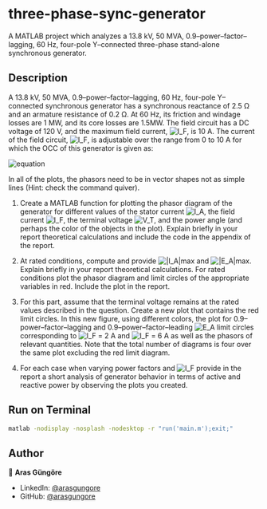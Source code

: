 # three-phase-sync-generator

A MATLAB project which analyzes a 13.8 kV, 50 MVA, 0.9–power–factor–lagging, 60 Hz, four-pole Y–connected three-phase stand-alone synchronous generator.



## Description

A 13.8 kV, 50 MVA, 0.9–power–factor–lagging, 60 Hz, four-pole Y–connected synchronous generator has a synchronous reactance of 2.5 Ω and an armature resistance of 0.2 Ω. At 60 Hz, its friction and windage losses are 1 MW, and its core losses are 1.5MW. The field circuit has a DC voltage of 120 V, and the maximum field current,
![I_F](https://latex.codecogs.com/svg.image?I_F), is 10 A. The current of the field circuit, ![I_F](https://latex.codecogs.com/svg.image?I_F), is adjustable over the range from 0 to 10 A for which the OCC of this generator is given as:

![equation](https://latex.codecogs.com/svg.image?%5Clarge%20V_%7BT,OpenCircuit%7D(I_F)=20%5C,(1.05-%5Cexp(-0.3%5C,I_F))%5C;kV)

In all of the plots, the phasors need to be in vector shapes not as simple lines (Hint: check the
command quiver).

1. Create a MATLAB function for plotting the phasor diagram of the generator for different values of the stator current
![I_A](https://render.githubusercontent.com/render/math?math=I_A), the field current ![I_F](https://render.githubusercontent.com/render/math?math=I_F), the terminal voltage ![V_T](https://render.githubusercontent.com/render/math?math=V_T), and the power angle (and perhaps the color of the objects in the plot). Explain briefly in
your report theoretical calculations and include the code in the appendix of the report.

2. At rated conditions, compute and provide ![|I_A|max](https://render.githubusercontent.com/render/math?math=|I_A|_{max}) and
![|E_A|max](https://render.githubusercontent.com/render/math?math=|E_A|_{max}). Explain briefly in your report theoretical calculations. For rated conditions plot the phasor diagram and limit circles of the appropriate variables in red. Include the plot in the report.

3. For this part, assume that the terminal voltage remains at the rated values described in the question. Create a new plot that contains the red limit circles. In this new figure, using different colors, the plot for 0.9–power–factor–lagging and 0.9–power–factor–leading ![E_A](https://render.githubusercontent.com/render/math?math=E_A) limit circles corresponding to ![I_F](https://render.githubusercontent.com/render/math?math=I_F) = 2 A and
![I_F](https://render.githubusercontent.com/render/math?math=I_F) = 6 A as well as the phasors of relevant quantities. Note that the total number of diagrams is four over the same plot excluding the red limit diagram.

4. For each case when varying power factors and ![I_F](https://render.githubusercontent.com/render/math?math=I_F) provide in the report a short analysis of generator behavior in terms of active and reactive power by observing the plots you created.



## Run on Terminal

```sh
matlab -nodisplay -nosplash -nodesktop -r "run('main.m');exit;"
```



## Author

👤 **Aras Güngöre**

* LinkedIn: [@arasgungore](https://www.linkedin.com/in/arasgungore)
* GitHub: [@arasgungore](https://github.com/arasgungore)
